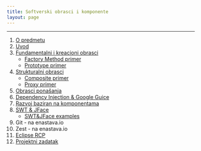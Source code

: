 ```yaml
---
title: Softverski obrasci i komponente
layout: page
---
```


---


1. [O predmetu](sok/1-upoznavanje.html)
1. [Uvod](sok/2-uvod.html)
1. [Fundamentalni i kreacioni obrasci](sok/3-fundamentalni-i-kreacioni-obrasci.html)
    - [Factory Method primer](sok/primeri/creational.factorymethod.zip)
    - [Prototype primer](sok/primeri/creational.prototype.zip)
1. [Strukturalni obrasci](sok/4-strukturalni-obrasci.html)
    - [Composite primer](sok/primeri/structural.composite.zip)
    - [Proxy primer](sok/primeri/structural.proxy.zip)
1. [Obrasci ponašanja](sok/5-obrasci-ponasanja.html)
1. [Dependency Injection & Google Guice](tech/DependencyInjection.html)
1. [Razvoj baziran na komponentama](sok/7-razvoj-baziran-na-komponentama.html)
1. [SWT & JFace](tech/SWT-JFace.html)
   - [SWT&JFace examples](tech/SWT-JFace/STW-JFace-examples.tar.gz)
1. Git - na enastava.io
1. Zest - na enastava.io
1. [Eclipse RCP](tech/EclipseRCP.html)
1. [Projektni zadatak](sok/projektni-zadatak.html)

